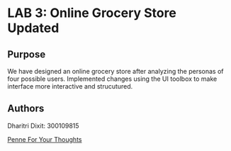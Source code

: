 # LAB 3: Online Grocery Store Updated

## Purpose
We have designed an online grocery store after analyzing the personas of four possible users. Implemented changes using the UI toolbox to make interface more interactive and strucutured. 

## Authors
Dharitri Dixit: 300109815

[Penne For Your Thoughts](https://dhari001.github.io/SEG3125_LAB3/index.html)
